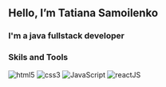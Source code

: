 ## Hello, I’m Tatiana Samoilenko
### I'm a java fullstack developer

### Skils and Tools
![html5](https://img.shields.io/badge/HTML5-090909?style=flat&logo=appveyor)
![css3](https://img.shields.io/badge/CSS3-090909?style=flat&logo=appveyor)
![JavaScript](https://img.shields.io/badge/JavaScript-090909?style=flat&logo=appveyor)
![reactJS](https://img.shields.io/badge/reactJS-090909?style=flat&logo=appveyor)

<!---
TatiSam/TatiSam is a ✨ special ✨ repository because its `README.md` (this file) appears on your GitHub profile.
You can click the Preview link to take a look at your changes.
--->
